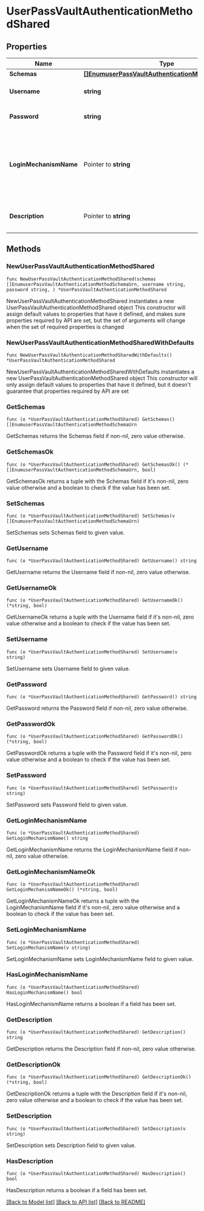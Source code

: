 # UserPassVaultAuthenticationMethodShared

## Properties

Name | Type | Description | Notes
------------ | ------------- | ------------- | -------------
**Schemas** | [**[]EnumuserPassVaultAuthenticationMethodSchemaUrn**](EnumuserPassVaultAuthenticationMethodSchemaUrn.md) |  | 
**Username** | **string** | The username for the user to authenticate. | 
**Password** | **string** | The password for the user to authenticate. | 
**LoginMechanismName** | Pointer to **string** | The name used when enabling the desired UserPass authentication mechanism in the Vault server. | [optional] 
**Description** | Pointer to **string** | A description for this Vault Authentication Method | [optional] 

## Methods

### NewUserPassVaultAuthenticationMethodShared

`func NewUserPassVaultAuthenticationMethodShared(schemas []EnumuserPassVaultAuthenticationMethodSchemaUrn, username string, password string, ) *UserPassVaultAuthenticationMethodShared`

NewUserPassVaultAuthenticationMethodShared instantiates a new UserPassVaultAuthenticationMethodShared object
This constructor will assign default values to properties that have it defined,
and makes sure properties required by API are set, but the set of arguments
will change when the set of required properties is changed

### NewUserPassVaultAuthenticationMethodSharedWithDefaults

`func NewUserPassVaultAuthenticationMethodSharedWithDefaults() *UserPassVaultAuthenticationMethodShared`

NewUserPassVaultAuthenticationMethodSharedWithDefaults instantiates a new UserPassVaultAuthenticationMethodShared object
This constructor will only assign default values to properties that have it defined,
but it doesn't guarantee that properties required by API are set

### GetSchemas

`func (o *UserPassVaultAuthenticationMethodShared) GetSchemas() []EnumuserPassVaultAuthenticationMethodSchemaUrn`

GetSchemas returns the Schemas field if non-nil, zero value otherwise.

### GetSchemasOk

`func (o *UserPassVaultAuthenticationMethodShared) GetSchemasOk() (*[]EnumuserPassVaultAuthenticationMethodSchemaUrn, bool)`

GetSchemasOk returns a tuple with the Schemas field if it's non-nil, zero value otherwise
and a boolean to check if the value has been set.

### SetSchemas

`func (o *UserPassVaultAuthenticationMethodShared) SetSchemas(v []EnumuserPassVaultAuthenticationMethodSchemaUrn)`

SetSchemas sets Schemas field to given value.


### GetUsername

`func (o *UserPassVaultAuthenticationMethodShared) GetUsername() string`

GetUsername returns the Username field if non-nil, zero value otherwise.

### GetUsernameOk

`func (o *UserPassVaultAuthenticationMethodShared) GetUsernameOk() (*string, bool)`

GetUsernameOk returns a tuple with the Username field if it's non-nil, zero value otherwise
and a boolean to check if the value has been set.

### SetUsername

`func (o *UserPassVaultAuthenticationMethodShared) SetUsername(v string)`

SetUsername sets Username field to given value.


### GetPassword

`func (o *UserPassVaultAuthenticationMethodShared) GetPassword() string`

GetPassword returns the Password field if non-nil, zero value otherwise.

### GetPasswordOk

`func (o *UserPassVaultAuthenticationMethodShared) GetPasswordOk() (*string, bool)`

GetPasswordOk returns a tuple with the Password field if it's non-nil, zero value otherwise
and a boolean to check if the value has been set.

### SetPassword

`func (o *UserPassVaultAuthenticationMethodShared) SetPassword(v string)`

SetPassword sets Password field to given value.


### GetLoginMechanismName

`func (o *UserPassVaultAuthenticationMethodShared) GetLoginMechanismName() string`

GetLoginMechanismName returns the LoginMechanismName field if non-nil, zero value otherwise.

### GetLoginMechanismNameOk

`func (o *UserPassVaultAuthenticationMethodShared) GetLoginMechanismNameOk() (*string, bool)`

GetLoginMechanismNameOk returns a tuple with the LoginMechanismName field if it's non-nil, zero value otherwise
and a boolean to check if the value has been set.

### SetLoginMechanismName

`func (o *UserPassVaultAuthenticationMethodShared) SetLoginMechanismName(v string)`

SetLoginMechanismName sets LoginMechanismName field to given value.

### HasLoginMechanismName

`func (o *UserPassVaultAuthenticationMethodShared) HasLoginMechanismName() bool`

HasLoginMechanismName returns a boolean if a field has been set.

### GetDescription

`func (o *UserPassVaultAuthenticationMethodShared) GetDescription() string`

GetDescription returns the Description field if non-nil, zero value otherwise.

### GetDescriptionOk

`func (o *UserPassVaultAuthenticationMethodShared) GetDescriptionOk() (*string, bool)`

GetDescriptionOk returns a tuple with the Description field if it's non-nil, zero value otherwise
and a boolean to check if the value has been set.

### SetDescription

`func (o *UserPassVaultAuthenticationMethodShared) SetDescription(v string)`

SetDescription sets Description field to given value.

### HasDescription

`func (o *UserPassVaultAuthenticationMethodShared) HasDescription() bool`

HasDescription returns a boolean if a field has been set.


[[Back to Model list]](../README.md#documentation-for-models) [[Back to API list]](../README.md#documentation-for-api-endpoints) [[Back to README]](../README.md)


